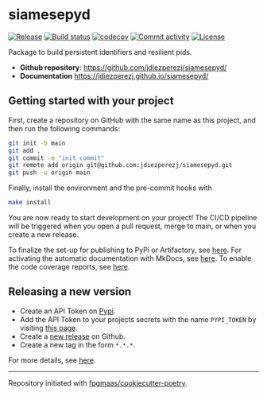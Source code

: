 # siamesepyd

[![Release](https://img.shields.io/github/v/release/jdiezperezj/siamesepyd)](https://img.shields.io/github/v/release/jdiezperezj/siamesepyd)
[![Build status](https://img.shields.io/github/actions/workflow/status/jdiezperezj/siamesepyd/main.yml?branch=main)](https://github.com/jdiezperezj/siamesepyd/actions/workflows/main.yml?query=branch%3Amain)
[![codecov](https://codecov.io/gh/jdiezperezj/siamesepyd/branch/main/graph/badge.svg)](https://codecov.io/gh/jdiezperezj/siamesepyd)
[![Commit activity](https://img.shields.io/github/commit-activity/m/jdiezperezj/siamesepyd)](https://img.shields.io/github/commit-activity/m/jdiezperezj/siamesepyd)
[![License](https://img.shields.io/github/license/jdiezperezj/siamesepyd)](https://img.shields.io/github/license/jdiezperezj/siamesepyd)

Package to build persistent identifiers and resilient pids.

- **Github repository**: <https://github.com/jdiezperezj/siamesepyd/>
- **Documentation** <https://jdiezperezj.github.io/siamesepyd/>

## Getting started with your project

First, create a repository on GitHub with the same name as this project, and then run the following commands:

```bash
git init -b main
git add .
git commit -m "init commit"
git remote add origin git@github.com:jdiezperezj/siamesepyd.git
git push -u origin main
```

Finally, install the environment and the pre-commit hooks with

```bash
make install
```

You are now ready to start development on your project!
The CI/CD pipeline will be triggered when you open a pull request, merge to main, or when you create a new release.

To finalize the set-up for publishing to PyPi or Artifactory, see [here](https://fpgmaas.github.io/cookiecutter-poetry/features/publishing/#set-up-for-pypi).
For activating the automatic documentation with MkDocs, see [here](https://fpgmaas.github.io/cookiecutter-poetry/features/mkdocs/#enabling-the-documentation-on-github).
To enable the code coverage reports, see [here](https://fpgmaas.github.io/cookiecutter-poetry/features/codecov/).

## Releasing a new version

- Create an API Token on [Pypi](https://pypi.org/).
- Add the API Token to your projects secrets with the name `PYPI_TOKEN` by visiting [this page](https://github.com/jdiezperezj/siamesepyd/settings/secrets/actions/new).
- Create a [new release](https://github.com/jdiezperezj/siamesepyd/releases/new) on Github.
- Create a new tag in the form `*.*.*`.

For more details, see [here](https://fpgmaas.github.io/cookiecutter-poetry/features/cicd/#how-to-trigger-a-release).

---

Repository initiated with [fpgmaas/cookiecutter-poetry](https://github.com/fpgmaas/cookiecutter-poetry).
